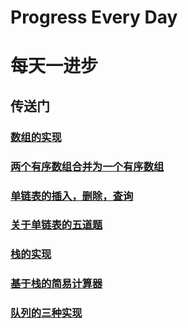 # Progress Every Day
# 每天一进步

## 传送门

### [数组的实现](https://github.com/chaoaiqi/study/blob/master/java/src/juejin/lc/arithmetic/Array.java)
### [两个有序数组合并为一个有序数组](https://github.com/chaoaiqi/study/blob/master/java/src/juejin/lc/arithmetic/MergeArrays.java)
### [单链表的插入，删除，查询](https://github.com/chaoaiqi/study/blob/master/java/src/juejin/lc/linkedList/SinglyLinkedList.java)
### [关于单链表的五道题](https://github.com/chaoaiqi/study/blob/master/java/src/juejin/lc/linkedList/LinkedListAlgo.java)
### [栈的实现](https://github.com/chaoaiqi/study/tree/master/java/src/juejin/lc/stack)
### [基于栈的简易计算器](https://github.com/chaoaiqi/study/blob/master/java/src/juejin/lc/stack/SimpleCalculator.java)
### [队列的三种实现](https://github.com/chaoaiqi/study/tree/master/java/src/juejin/lc/queue)